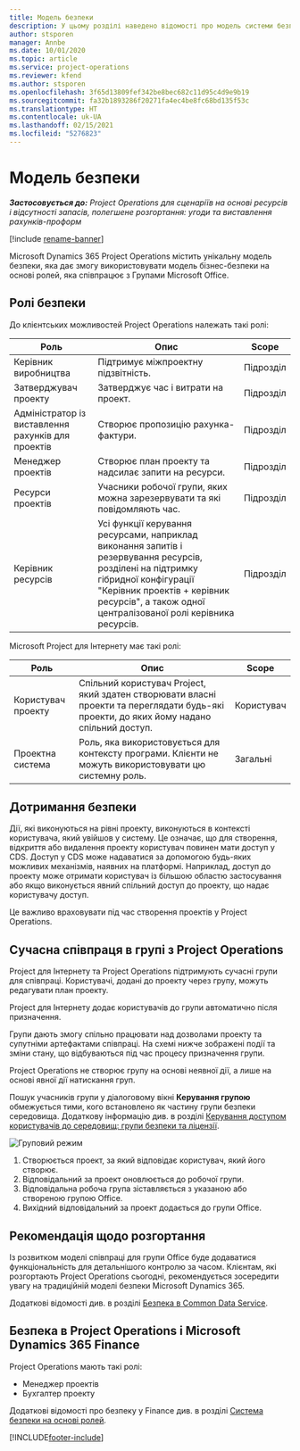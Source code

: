 ```yaml
---
title: Модель безпеки
description: У цьому розділі наведено відомості про модель системи безпеки у Dynamics 365 Project Operations.
author: stsporen
manager: Annbe
ms.date: 10/01/2020
ms.topic: article
ms.service: project-operations
ms.reviewer: kfend
ms.author: stsporen
ms.openlocfilehash: 3f65d13809fef342be8bec682c11d95c4d9e9b19
ms.sourcegitcommit: fa32b1893286f20271fa4ec4be8fc68bd135f53c
ms.translationtype: HT
ms.contentlocale: uk-UA
ms.lasthandoff: 02/15/2021
ms.locfileid: "5276823"
---
```

# <a name="security-model"></a>Модель безпеки

_**Застосовується до:** Project Operations для сценаріїв на основі ресурсів і відсутності запасів, полегшене розгортання: угоди та виставлення рахунків-проформ_

[!include [rename-banner](~/includes/cc-data-platform-banner.md)]

Microsoft Dynamics 365 Project Operations містить унікальну модель безпеки, яка дає змогу використовувати модель бізнес-безпеки на основі ролей, яка співпрацює з Групами Microsoft Office. 


## <a name="security-roles"></a>Ролі безпеки
До клієнтських можливостей Project Operations належать такі ролі:

| Роль                          | Опис                                                                                                                                                                 | Scope |
|-------------------------------|-----------------------------------------------------------------------------------------------------------------------------------------------------------------------------|------|
| Керівник виробництва              | Підтримує міжпроектну підзвітність.                                                                                                            | Підрозділ              |
| Затверджувач проекту              | Затверджує час і витрати на проект.                                                                                                                              | Підрозділ |
| Адміністратор із виставлення рахунків для проектів | Створює пропозицію рахунка-фактури.                                                                                                                                                 | Підрозділ |
| Менеджер проектів               | Створює план проекту та надсилає запити на ресурси.                                                                                                                              | Підрозділ |
| Ресурси проектів              | Учасники робочої групи, яких можна зарезервувати та які повідомляють час.                                                                                                          | Підрозділ|
| Керівник ресурсів              | Усі функції керування ресурсами, наприклад виконання запитів і резервування ресурсів, розділені на підтримку гібридної конфігурації "Керівник проектів + керівник ресурсів", а також одної централізованої ролі керівника ресурсів. | Підрозділ |


Microsoft Project для Інтернету має такі ролі:

| Роль           | Опис                                                                                                        | Scope  |
|----------------|--------------------------------------------------------------------------------------------------------------------|--------|
| Користувач проекту   | Спільний користувач Project, який здатен створювати власні проекти та переглядати будь-які проекти, до яких йому надано спільний доступ. | Користувач   |
| Проектна система | Роль, яка використовується для контексту програми. Клієнти не можуть використовувати цю системну роль.                                    | Загальні |

## <a name="security-enforcement"></a>Дотримання безпеки
Дії, які виконуються на рівні проекту, виконуються в контексті користувача, який увійшов у систему. Це означає, що для створення, відкриття або видалення проекту користувач повинен мати доступ у CDS. Доступ у CDS може надаватися за допомогою будь-яких можливих механізмів, наявних на платформі. Наприклад, доступ до проекту може отримати користувач із більшою областю застосування або якщо виконується явний спільний доступ до проекту, що надає користувачу доступ.

Це важливо враховувати під час створення проектів у Project Operations.

## <a name="modern-group-collaboration-with-project-operations"></a>Сучасна співпраця в групі з Project Operations
Project для Інтернету та Project Operations підтримують сучасні групи для співпраці. Користувачі, додані до проекту через групу, можуть редагувати план проекту.

Project для Інтернету додає користувачів до групи автоматично після призначення.

Групи дають змогу спільно працювати над дозволами проекту та супутніми артефактами співпраці. На схемі нижче зображені події та зміни стану, що відбуваються під час процесу призначення групи.

Project Operations не створює групу на основі неявної дії, а лише на основі явної дії натискання груп.

Пошук учасників групи у діалоговому вікні **Керування групою** обмежується тими, кого встановлено як частину групи безпеки середовища. Додаткову інформацію див. в розділі [Керування доступом користувачів до середовищ: групи безпеки та ліцензії](https://docs.microsoft.com/power-platform/admin/control-user-access).

![Груповий режим](./media/groupsmode.png)

1. Створюється проект, за який відповідає користувач, який його створює.
2. Відповідальний за проект оновлюється до робочої групи.
3. Відповідальна робоча група зіставляється з указаною або створеною групою Office.
4. Вихідний відповідальний за проект додається до групи Office.

## <a name="deployment-recommendation"></a>Рекомендація щодо розгортання
Із розвитком моделі співпраці для групи Office буде додаватися функціональність для детальнішого контролю за часом. Клієнтам, які розгортають Project Operations сьогодні, рекомендується зосередити увагу на традиційній моделі безпеки Microsoft Dynamics 365.

Додаткові відомості див. в розділі [Безпека в Common Data Service](https://docs.microsoft.com/power-platform/admin/wp-security).

## <a name="project-operations-and-microsoft-dynamics-365-finance-security"></a>Безпека в Project Operations і Microsoft Dynamics 365 Finance
Project Operations мають такі ролі:

- Менеджер проектів
- Бухгалтер проекту

Додаткові відомості про безпеку у Finance див. в розділі [Система безпеки на основі ролей](https://docs.microsoft.com/dynamics365/fin-ops-core/dev-itpro/sysadmin/role-based-security).




[!INCLUDE[footer-include](../includes/footer-banner.md)]